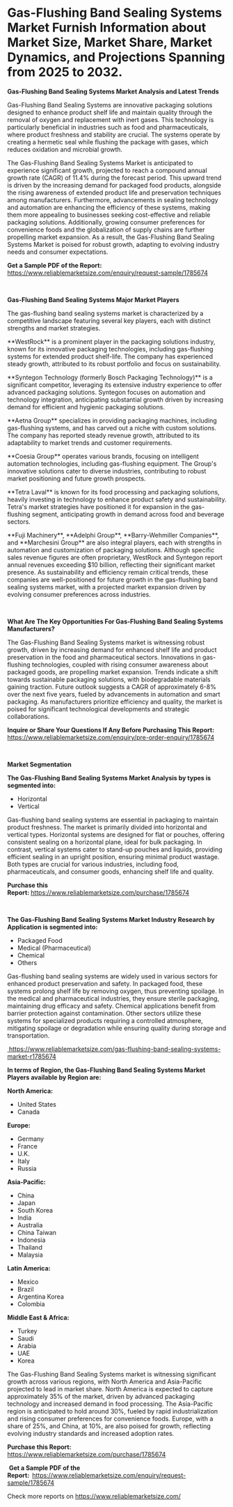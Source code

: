 <p><h1>Gas-Flushing Band Sealing Systems Market Furnish Information about Market Size, Market Share, Market Dynamics, and Projections Spanning from 2025 to 2032.</h1></p><p><strong>Gas-Flushing Band Sealing Systems Market Analysis and Latest Trends</strong></p>
<p><p>Gas-Flushing Band Sealing Systems are innovative packaging solutions designed to enhance product shelf life and maintain quality through the removal of oxygen and replacement with inert gases. This technology is particularly beneficial in industries such as food and pharmaceuticals, where product freshness and stability are crucial. The systems operate by creating a hermetic seal while flushing the package with gases, which reduces oxidation and microbial growth.</p><p>The Gas-Flushing Band Sealing Systems Market is anticipated to experience significant growth, projected to reach a compound annual growth rate (CAGR) of 11.4% during the forecast period. This upward trend is driven by the increasing demand for packaged food products, alongside the rising awareness of extended product life and preservation techniques among manufacturers. Furthermore, advancements in sealing technology and automation are enhancing the efficiency of these systems, making them more appealing to businesses seeking cost-effective and reliable packaging solutions. Additionally, growing consumer preferences for convenience foods and the globalization of supply chains are further propelling market expansion. As a result, the Gas-Flushing Band Sealing Systems Market is poised for robust growth, adapting to evolving industry needs and consumer expectations.</p></p>
<p><strong>Get a Sample PDF of the Report:&nbsp;</strong> <a href="https://www.reliablemarketsize.com/enquiry/request-sample/1785674?utm_campaign=2744&utm_medium=2&utm_source=Github&utm_content=ia&utm_term=25032025&utm_id=gas-flushing-band-sealing-systems">https://www.reliablemarketsize.com/enquiry/request-sample/1785674</a></p>
<p>&nbsp;</p>
<p><strong>Gas-Flushing Band Sealing Systems Major Market Players</strong></p>
<p><p>The gas-flushing band sealing systems market is characterized by a competitive landscape featuring several key players, each with distinct strengths and market strategies.</p><p>**WestRock** is a prominent player in the packaging solutions industry, known for its innovative packaging technologies, including gas-flushing systems for extended product shelf-life. The company has experienced steady growth, attributed to its robust portfolio and focus on sustainability.</p><p>**Syntegon Technology (formerly Bosch Packaging Technology)** is a significant competitor, leveraging its extensive industry experience to offer advanced packaging solutions. Syntegon focuses on automation and technology integration, anticipating substantial growth driven by increasing demand for efficient and hygienic packaging solutions. </p><p>**Aetna Group** specializes in providing packaging machines, including gas-flushing systems, and has carved out a niche with custom solutions. The company has reported steady revenue growth, attributed to its adaptability to market trends and customer requirements.</p><p>**Coesia Group** operates various brands, focusing on intelligent automation technologies, including gas-flushing equipment. The Group's innovative solutions cater to diverse industries, contributing to robust market positioning and future growth prospects.</p><p>**Tetra Laval** is known for its food processing and packaging solutions, heavily investing in technology to enhance product safety and sustainability. Tetra's market strategies have positioned it for expansion in the gas-flushing segment, anticipating growth in demand across food and beverage sectors.</p><p>**Fuji Machinery**, **Adelphi Group**, **Barry-Wehmiller Companies**, and **Marchesini Group** are also integral players, each with strengths in automation and customization of packaging solutions. Although specific sales revenue figures are often proprietary, WestRock and Syntegon report annual revenues exceeding $10 billion, reflecting their significant market presence. As sustainability and efficiency remain critical trends, these companies are well-positioned for future growth in the gas-flushing band sealing systems market, with a projected market expansion driven by evolving consumer preferences across industries.</p></p>
<p>&nbsp;</p>
<p><strong>What Are The Key Opportunities For Gas-Flushing Band Sealing Systems Manufacturers?</strong></p>
<p><p>The Gas-Flushing Band Sealing Systems market is witnessing robust growth, driven by increasing demand for enhanced shelf life and product preservation in the food and pharmaceutical sectors. Innovations in gas-flushing technologies, coupled with rising consumer awareness about packaged goods, are propelling market expansion. Trends indicate a shift towards sustainable packaging solutions, with biodegradable materials gaining traction. Future outlook suggests a CAGR of approximately 6-8% over the next five years, fueled by advancements in automation and smart packaging. As manufacturers prioritize efficiency and quality, the market is poised for significant technological developments and strategic collaborations.</p></p>
<p><strong>Inquire or Share Your Questions If Any Before Purchasing This Report:</strong> <a href="https://www.reliablemarketsize.com/enquiry/pre-order-enquiry/1785674?utm_campaign=2744&utm_medium=2&utm_source=Github&utm_content=ia&utm_term=25032025&utm_id=gas-flushing-band-sealing-systems">https://www.reliablemarketsize.com/enquiry/pre-order-enquiry/1785674</a></p>
<p>&nbsp;</p>
<p><strong>Market Segmentation</strong></p>
<p><strong>The Gas-Flushing Band Sealing Systems Market Analysis by types is segmented into:</strong></p>
<p><ul><li>Horizontal</li><li>Vertical</li></ul></p>
<p><p>Gas-flushing band sealing systems are essential in packaging to maintain product freshness. The market is primarily divided into horizontal and vertical types. Horizontal systems are designed for flat or pouches, offering consistent sealing on a horizontal plane, ideal for bulk packaging. In contrast, vertical systems cater to stand-up pouches and liquids, providing efficient sealing in an upright position, ensuring minimal product wastage. Both types are crucial for various industries, including food, pharmaceuticals, and consumer goods, enhancing shelf life and quality.</p></p>
<p><strong>Purchase this Report:&nbsp;</strong><a href="https://www.reliablemarketsize.com/purchase/1785674?utm_campaign=2744&utm_medium=2&utm_source=Github&utm_content=ia&utm_term=25032025&utm_id=gas-flushing-band-sealing-systems">https://www.reliablemarketsize.com/purchase/1785674</a></p>
<p>&nbsp;</p>
<p><strong>The Gas-Flushing Band Sealing Systems Market Industry Research by Application is segmented into:</strong></p>
<p><ul><li>Packaged Food</li><li>Medical (Pharmaceutical)</li><li>Chemical</li><li>Others</li></ul></p>
<p><p>Gas-flushing band sealing systems are widely used in various sectors for enhanced product preservation and safety. In packaged food, these systems prolong shelf life by removing oxygen, thus preventing spoilage. In the medical and pharmaceutical industries, they ensure sterile packaging, maintaining drug efficacy and safety. Chemical applications benefit from barrier protection against contamination. Other sectors utilize these systems for specialized products requiring a controlled atmosphere, mitigating spoilage or degradation while ensuring quality during storage and transportation.</p></p>
<p><a href="https://www.reliablemarketsize.com/gas-flushing-band-sealing-systems-market-r1785674?utm_campaign=2744&utm_medium=2&utm_source=Github&utm_content=ia&utm_term=25032025&utm_id=gas-flushing-band-sealing-systems">&nbsp;https://www.reliablemarketsize.com/gas-flushing-band-sealing-systems-market-r1785674</a></p>
<p><strong>In terms of Region, the Gas-Flushing Band Sealing Systems Market Players available by Region are:</strong></p>
<p>
    <p> <strong> North America: </strong>
        <ul>
            <li>United States</li>
            <li>Canada</li>
        </ul>
        </p> 
    <p> <strong> Europe: </strong>
        <ul>
            <li>Germany</li>
            <li>France</li>
            <li>U.K.</li>
            <li>Italy</li>
            <li>Russia</li>
        </ul>
        </p> 
    <p> <strong> Asia-Pacific: </strong>
        <ul>
            <li>China</li>
            <li>Japan</li>
            <li>South Korea</li>
            <li>India</li>
            <li>Australia</li>
            <li>China Taiwan</li>
            <li>Indonesia</li>
            <li>Thailand</li>
            <li>Malaysia</li>
        </ul>
        </p> 
    <p> <strong> Latin America: </strong>
        <ul>
            <li>Mexico</li>
            <li>Brazil</li>
            <li>Argentina Korea</li>
            <li>Colombia</li>
        </ul>
        </p> 
    <p> <strong> Middle East & Africa: </strong>
        <ul>
            <li>Turkey</li>
            <li>Saudi</li>
            <li>Arabia</li>
            <li>UAE</li>
            <li>Korea</li>
        </ul>
    </p>
    </p>
<p><p>The Gas-Flushing Band Sealing Systems market is witnessing significant growth across various regions, with North America and Asia-Pacific projected to lead in market share. North America is expected to capture approximately 35% of the market, driven by advanced packaging technology and increased demand in food processing. The Asia-Pacific region is anticipated to hold around 30%, fueled by rapid industrialization and rising consumer preferences for convenience foods. Europe, with a share of 25%, and China, at 10%, are also poised for growth, reflecting evolving industry standards and increased adoption rates.</p></p>
<p><strong>Purchase this Report: </strong><a href="https://www.reliablemarketsize.com/purchase/1785674?utm_campaign=2744&utm_medium=2&utm_source=Github&utm_content=ia&utm_term=25032025&utm_id=gas-flushing-band-sealing-systems">https://www.reliablemarketsize.com/purchase/1785674</a></p>
<p>&nbsp;<strong>Get a Sample PDF of the Report:&nbsp;&nbsp;</strong><a href="https://www.reliablemarketsize.com/enquiry/request-sample/1785674?utm_campaign=2744&utm_medium=2&utm_source=Github&utm_content=ia&utm_term=25032025&utm_id=gas-flushing-band-sealing-systems">https://www.reliablemarketsize.com/enquiry/request-sample/1785674</a></p>
<p><strong></strong></p>
<p>Check more reports on <a href="https://www.reliablemarketsize.com/?utm_campaign=2744&utm_medium=2&utm_source=Github&utm_content=ia&utm_term=25032025&utm_id=gas-flushing-band-sealing-systems">https://www.reliablemarketsize.com/</a></p>